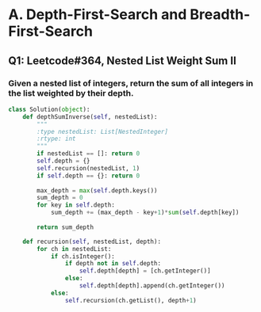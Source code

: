 
# A. Depth-First-Search and Breadth-First-Search 


## Q1: Leetcode#364, Nested List Weight Sum II
### Given a nested list of integers, return the sum of all integers in the list weighted by their depth.

```Python
class Solution(object):
    def depthSumInverse(self, nestedList):
        """
        :type nestedList: List[NestedInteger]
        :rtype: int
        """
        if nestedList == []: return 0
        self.depth = {}
        self.recursion(nestedList, 1)
        if self.depth == {}: return 0
        
        max_depth = max(self.depth.keys())
        sum_depth = 0
        for key in self.depth:
            sum_depth += (max_depth - key+1)*sum(self.depth[key])
            
        return sum_depth

    def recursion(self, nestedList, depth):
        for ch in nestedList:
            if ch.isInteger():
                if depth not in self.depth:
                    self.depth[depth] = [ch.getInteger()]
                else:
                    self.depth[depth].append(ch.getInteger())
            else: 
                self.recursion(ch.getList(), depth+1)
```

